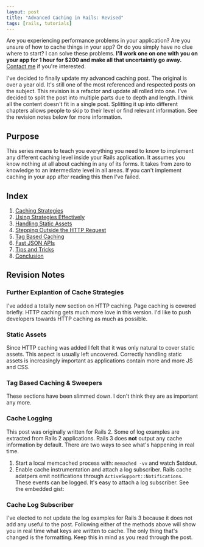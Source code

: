 ```yaml
---
layout: post
title: "Advanced Caching in Rails: Revised"
tags: [rails, tutorials]
---
```


<p id="consulting-notice">
Are you experiencing performance problems in your application? Are you
unsure of how to cache things in your app? Or do you simply
have no clue where to start? I can solve these problems. <strong>I'll work one
on one with you on your app for 1 hour for $200 and make all that
uncertaintiy go away.</strong> <a href="mailto:me@broadcastingadam.com?subject=Caching%20Consultation">Contact me</a>
if you're interested.
</p>

I've decided to finally update my advanced caching post. The original is
over a year old. It's still one of the most referenced and respected
posts on the subject. This revision is a refactor and update all rolled
into one. I've decided to split the post into multiple parts due to
depth and length. I think all the content doesn't fit in a single post.
Splitting it up into different chapters allows people to skip to their
level or find relevant information. See the revision notes below for
more information.

## Purpose

This series means to teach you everything you need to know to implement
any different caching level inside your Rails application. It assumes
you know nothing at all about caching in any of its forms. It takes from
zero to knowledge to an intermediate level in all areas. If you can't
implement caching in your app after reading this then I've failed.

## Index

1. [Caching Strategies](/2012/07/advanced_caching_part_1-caching_strategies)
2. [Using Strategies Effectively](/2012/07/advanced_caching_part_2-using_strategies)
3. [Handling Static Assets](/2012/07/advanced_caching_part_3-static_assets)
4. [Stepping Outside the HTTP Request](/2012/07/advanced_caching_part_4-stepping_outside_the_http_request)
5. [Tag Based Caching](/2012/07/advanced_caching_part_5-tag_based_caching)
6. [Fast JSON APIs](/2012/07/advanced_caching_part_6-fast_json_apis)
7. [Tips and Tricks](/2012/07/advanced_caching_part_7-tips_and_tricks)
8. [Conclusion](/2012/07/advanced_caching_part_8-conclusion)

## Revision Notes

### Further Explantion of Cache Strategies

I've added a totally new section on HTTP caching. Page caching is
covered briefly. HTTP caching gets much more love in this
version. I'd like to push developers towards HTTP caching as much as
possible.

### Static Assets

Since HTTP caching was added I felt that it was only natural to cover
static assets. This aspect is usually left uncovered. Correctly handling
static assets is increasingly important as applications contain more and
more JS and CSS.

### Tag Based Caching & Sweepers

These sections have been slimmed down. I don't think they are as
important any more.

### Cache Logging

This post was originally written for Rails 2. Some of log examples are
extracted from Rails 2 applications. Rails 3 does **not** output any cache
information by default. There are two ways to see what's happening in
real time. 

1. Start a local memcached process with: `memached -vv` and watch
   $stdout.
2. Enable cache instrumentation and attach a log subscriber. Rails cache
   adatpers emit notifications through `ActiveSupport::Notifications`.
   These events can be logged. It's easy to attach a log subscriber. See
   the embedded gist:


### Cache Log Subscriber

<script src="https://gist.github.com/3086218.js"> </script>

I've elected to not update the log examples for Rails 3 because it does
not add any useful to the post. Following either of the methods above
will show you in real time what keys are written to cache. The only
thing that's changed is the formatting. Keep this in mind as you read
through the post.
